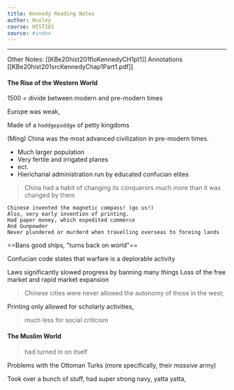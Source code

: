 ```yaml
---
title: Kennedy Reading Notes 
author: Huxley
course: HIST201
source: #index
---
```

--- 
Other Notes: [[KBe20hist201floKennedyCH1pt1]]
Annotations [[KBe20hist201srcKennedyChap1Part1.pdf]]

#### The Rise of the Western World


1500 = divide between modern and pre-modern times 


Europe was weak, 

Made of a `hoddgepoddge` of petty kingdoms 

(Ming) China was the most advanced civilization in pre-modern times. 
- Much larger population
- Very fertile and irrigated planes
- ect. 
- Hiericharial administration run by educated confucian elites

> China had a habit of changing its conquerors much more than it was changed by them

```
Chinese invented the magnetic compass! (go us!)
Also, very early invention of printing. 
Had paper money, which expedited commerce 
And Gunpowder
Never plundered or murderd when travelling overseas to foreing lands
```

==Bans good ships, "turns back on world"==

Confucian code states that warfare is a deplorable activity 

Laws significantly slowed progress by banning many things
Loss of the free market and rapid market expansion 

> Chinese cities were never allowed the autonomy of those in the west; 


Printing only allowed for scholarly activities, 
> much less for social criticism 

#### The Muslim World

> had turned in on itself

Problems with the Ottoman Turks (more specifically, their *massive* army) 

Took over a bunch of stuff, had  super strong navy, yatta yatta, 

























